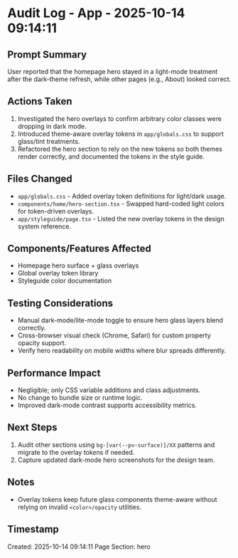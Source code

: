 # Audit Log - App - 2025-10-14 09:14:11

## Prompt Summary

User reported that the homepage hero stayed in a light-mode treatment after the dark-theme refresh, while other pages (e.g., About) looked correct.

## Actions Taken

1. Investigated the hero overlays to confirm arbitrary color classes were dropping in dark mode.
2. Introduced theme-aware overlay tokens in `app/globals.css` to support glass/tint treatments.
3. Refactored the hero section to rely on the new tokens so both themes render correctly, and documented the tokens in the style guide.

## Files Changed

- `app/globals.css` - Added overlay token definitions for light/dark usage.
- `components/home/hero-section.tsx` - Swapped hard-coded light colors for token-driven overlays.
- `app/styleguide/page.tsx` - Listed the new overlay tokens in the design system reference.

## Components/Features Affected

- Homepage hero surface + glass overlays
- Global overlay token library
- Styleguide color documentation

## Testing Considerations

- Manual dark-mode/lite-mode toggle to ensure hero glass layers blend correctly.
- Cross-browser visual check (Chrome, Safari) for custom property opacity support.
- Verify hero readability on mobile widths where blur spreads differently.

## Performance Impact

- Negligible; only CSS variable additions and class adjustments.
- No change to bundle size or runtime logic.
- Improved dark-mode contrast supports accessibility metrics.

## Next Steps

1. Audit other sections using `bg-[var(--pv-surface)]/XX` patterns and migrate to the overlay tokens if needed.
2. Capture updated dark-mode hero screenshots for the design team.

## Notes

- Overlay tokens keep future glass components theme-aware without relying on invalid `<color>/opacity` utilities.

## Timestamp

Created: 2025-10-14 09:14:11
Page Section: hero
